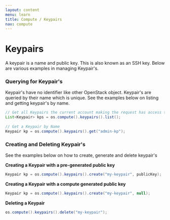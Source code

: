 ```yaml
---
layout: content
menu: learn
title: Compute / Keypairs
nav: compute
---
```


# Keypairs

A keypair is a name and public key.  This is also known as an SSH key. Below are various examples in managing Keypair's.
<br>

### Querying for Keypair's

Keypair's have no identifier like other OpenStack object.  Keypair's are queried by their name which is unique.  See the examples below on listing and getting keypair's by name.
<br>

```java
// Get all Keypairs the current account making the request has access to
List<Keypair> kps = os.compute().keypairs().list();
    
// Get a Keypair by Name
Keypair kp = os.compute().keypairs().get("admin-kp");
```

### Creating and Deleting Keypair's

See the examples below on how to create, generate and delete keypair's
<br>

**Creating a Keypair with a pre-generated public key**

```java
Keypair kp = os.compute().keypairs().create("my-keypair", publicKey);
```
	
**Creating a Keypair with a compute generated public key**

```java
Keypair kp = os.compute().keypairs().create("my-keypair", null);
```
	
**Deleting a Keypair**

```java
os.compute().keypairs().delete("my-keypair");
```
